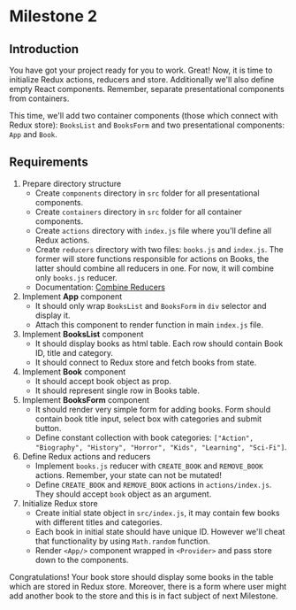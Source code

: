 # Milestone 2

## Introduction
You have got your project ready for you to work. Great! Now, it is time to initialize Redux actions, reducers and store.
Additionally we'll also define empty React components. Remember, separate presentational components from containers.

This time, we'll add two container components (those which connect with Redux store): `BooksList` and `BooksForm`
and two presentational components: `App` and `Book`.

## Requirements

1. Prepare directory structure
   - Create `components` directory in `src` folder for all presentational components.
   - Create `containers` directory in `src` folder for all container components.
   - Create `actions` directory with `index.js` file where you'll define all Redux actions.
   - Create `reducers` directory with two files: `books.js` and `index.js`. The former will store functions responsible for
     actions on Books, the latter should combine all reducers in one. For now, it will combine only `books.js` reducer.
   - Documentation: [Combine Reducers](https://redux.js.org/recipes/structuring-reducers/using-combinereducers)
2. Implement **App** component
   - It should only wrap `BooksList` and `BooksForm` in `div` selector and display it.
   - Attach this component to render function in main `index.js` file.
3. Implement **BooksList** component
   - It should display books as html table. Each row should contain Book ID, title and category.
   - It should connect to Redux store and fetch books from state.
4. Implement **Book** component
   - It should accept book object as prop.
   - It should represent single row in Books table.
5. Implement **BooksForm** component
   - It should render very simple form for adding books. Form should contain book title input, select box with categories and
     submit button.
   - Define constant collection with book categories: `["Action", "Biography", "History", "Horror", "Kids", "Learning", "Sci-Fi"]`.
6. Define Redux actions and reducers
   - Implement `books.js` reducer with `CREATE_BOOK` and `REMOVE_BOOK` actions. Remember, your state can not be mutated!
   - Define `CREATE_BOOK` and `REMOVE_BOOK` actions in `actions/index.js`. They should accept `book` object as an argument.
7. Initialize Redux store
   - Create initial state object in `src/index.js`, it may contain few books with different titles and categories.
   - Each book in initial state should have unique ID. However we'll cheat that functionality by using `Math.random` function.
   - Render `<App/>` component wrapped in `<Provider>` and pass store down to the components.


Congratulations! Your book store should display some books in the table which are stored in Redux store. Moreover, there is a
form where user might add another book to the store and this is in fact subject of next Milestone.
